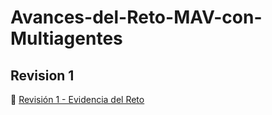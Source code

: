 # Avances-del-Reto-MAV-con-Multiagentes

## Revision 1

📄 [Revisión 1 - Evidencia del Reto](./Revison1-EvidenciaReto.pdf)
